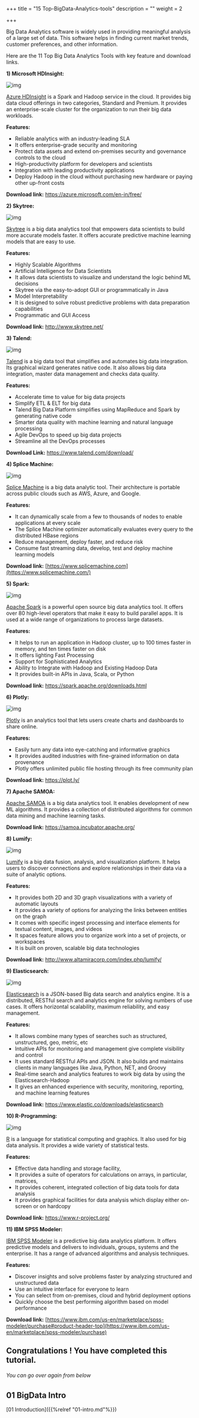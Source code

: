 +++
title = "15 Top-BigData-Analytics-tools"
description = ""
weight = 2

+++

Big Data Analytics software is widely used in providing meaningful analysis of a large set of data. This software helps in finding current market trends, customer preferences, and other information.

Here are the 11 Top Big Data Analytics Tools with key feature and download links.

**1) Microsoft HDInsight:**

![img](https://www.guru99.com/images/2-2017/092817_0946_Top11BigDat1.png)

[Azure HDInsight](https://azure.microsoft.com/en-us/services/hdinsight/) is a Spark and Hadoop service in the cloud. It provides big data cloud offerings in two categories, Standard and Premium. It provides an enterprise-scale cluster for the organization to run their big data workloads.

**Features:**

- Reliable analytics with an industry-leading SLA
- It offers enterprise-grade security and monitoring
- Protect data assets and extend on-premises security and governance controls to the cloud
- High-productivity platform for developers and scientists
- Integration with leading productivity applications
- Deploy Hadoop in the cloud without purchasing new hardware or paying other up-front costs

**Download link:** <https://azure.microsoft.com/en-in/free/>

**2) Skytree:**

![img](https://www.guru99.com/images/2-2017/092817_0946_Top11BigDat2.png)

[Skytree](http://www.skytree.net/) is a big data analytics tool that empowers data scientists to build more accurate models faster. It offers accurate predictive machine learning models that are easy to use.

**Features:**

- Highly Scalable Algorithms
- Artificial Intelligence for Data Scientists
- It allows data scientists to visualize and understand the logic behind ML decisions
- Skytree via the easy-to-adopt GUI or programmatically in Java
- Model Interpretability
- It is designed to solve robust predictive problems with data preparation capabilities
- Programmatic and GUI Access

**Download link:** <http://www.skytree.net/>

**3) Talend:**

![img](https://www.guru99.com/images/2-2017/092817_0946_Top11BigDat3.png)

[Talend](https://www.talend.com/) is a big data tool that simplifies and automates big data integration. Its graphical wizard generates native code. It also allows big data integration, master data management and checks data quality.

**Features:**

- Accelerate time to value for big data projects
- Simplify ETL & ELT for big data
- Talend Big Data Platform simplifies using MapReduce and Spark by generating native code
- Smarter data quality with machine learning and natural language processing
- Agile DevOps to speed up big data projects
- Streamline all the DevOps processes

**Download Link:** <https://www.talend.com/download/>

**4) Splice Machine:**

![img](https://www.guru99.com/images/2-2017/092817_0946_Top11BigDat4.png)

[Splice Machine](https://www.splicemachine.com/) is a big data analytic tool. Their architecture is portable across public clouds such as AWS, Azure, and Google.

**Features:**

- It can dynamically scale from a few to thousands of nodes to enable applications at every scale
- The Splice Machine optimizer automatically evaluates every query to the distributed HBase regions
- Reduce management, deploy faster, and reduce risk
- Consume fast streaming data, develop, test and deploy machine learning models

**Download link:** [https://www.splicemachine.com](https://www.splicemachine.com/)

**5) Spark:**

![img](https://www.guru99.com/images/2-2017/092817_0946_Top11BigDat5.png)

[Apache Spark](https://spark.apache.org/) is a powerful open source big data analytics tool. It offers over 80 high-level operators that make it easy to build parallel apps. It is used at a wide range of organizations to process large datasets.

**Features:**

- It helps to run an application in Hadoop cluster, up to 100 times faster in memory, and ten times faster on disk
- It offers lighting Fast Processing
- Support for Sophisticated Analytics
- Ability to Integrate with Hadoop and Existing Hadoop Data
- It provides built-in APIs in Java, Scala, or Python

**Download link:** <https://spark.apache.org/downloads.html>

**6) Plotly:**

![img](https://www.guru99.com/images/2-2017/092817_0946_Top11BigDat6.png)

[Plotly](https://plot.ly/) is an analytics tool that lets users create charts and dashboards to share online.

**Features:**

- Easily turn any data into eye-catching and informative graphics
- It provides audited industries with fine-grained information on data provenance
- Plotly offers unlimited public file hosting through its free community plan

**Download link:** <https://plot.ly/>

**7) Apache SAMOA:**

[Apache SAMOA](https://samoa.incubator.apache.org/) is a big data analytics tool. It enables development of new ML algorithms. It provides a collection of distributed algorithms for common data mining and machine learning tasks.

**Download link:** <https://samoa.incubator.apache.org/>

**8) Lumify:**

![img](https://www.guru99.com/images/2-2017/092817_0946_Top11BigDat7.png)

[Lumify](http://www.altamiracorp.com/index.php/lumify/) is a big data fusion, analysis, and visualization platform. It helps users to discover connections and explore relationships in their data via a suite of analytic options.

**Features:**

- It provides both 2D and 3D graph visualizations with a variety of automatic layouts
- It provides a variety of options for analyzing the links between entities on the graph
- It comes with specific ingest processing and interface elements for textual content, images, and videos
- It spaces feature allows you to organize work into a set of projects, or workspaces
- It is built on proven, scalable big data technologies

**Download link:** <http://www.altamiracorp.com/index.php/lumify/>

**9) Elasticsearch:**

![img](https://www.guru99.com/images/2-2017/092817_0946_Top11BigDat8.png)

[Elasticsearch](http://www.elastic.co/) is a JSON-based Big data search and analytics engine. It is a distributed, RESTful search and analytics engine for solving numbers of use cases. It offers horizontal scalability, maximum reliability, and easy management.

**Features:**

- It allows combine many types of searches such as structured, unstructured, geo, metric, etc
- Intuitive APIs for monitoring and management give complete visibility and control
- It uses standard RESTful APIs and JSON. It also builds and maintains clients in many languages like Java, Python, NET, and Groovy
- Real-time search and analytics features to work big data by using the Elasticsearch-Hadoop
- It gives an enhanced experience with security, monitoring, reporting, and machine learning features

**Download link:** <https://www.elastic.co/downloads/elasticsearch>

**10) R-Programming:**

![img](https://www.guru99.com/images/2-2017/092817_0946_Top11BigDat9.png)

[R](https://www.r-project.org/) is a language for statistical computing and graphics. It also used for big data analysis. It provides a wide variety of statistical tests.

**Features:**

- Effective data handling and storage facility,
- It provides a suite of operators for calculations on arrays, in particular, matrices,
- It provides coherent, integrated collection of big data tools for data analysis
- It provides graphical facilities for data analysis which display either on-screen or on hardcopy

**Download link:** <https://www.r-project.org/>

**11) IBM SPSS Modeler:**

[IBM SPSS Modeler](https://www.ibm.com/us-en/marketplace/spss-modeler) is a predictive big data analytics platform. It offers predictive models and delivers to individuals, groups, systems and the enterprise. It has a range of advanced algorithms and analysis techniques.

**Features:**

- Discover insights and solve problems faster by analyzing structured and unstructured data
- Use an intuitive interface for everyone to learn
- You can select from on-premises, cloud and hybrid deployment options
- Quickly choose the best performing algorithm based on model performance

**Download link:** [https://www.ibm.com/us-en/marketplace/spss-modeler/purchase#product-header-top](https://www.ibm.com/us-en/marketplace/spss-modeler/purchase)



## Congratulations ! You have completed this tutorial.

###### You can go over again from below

## 01 BigData Intro

[01 Introduction]({{%relref "01-intro.md"%}})

